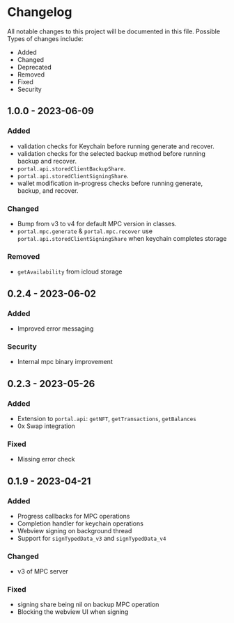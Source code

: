 # Changelog

All notable changes to this project will be documented in this file.
Possible Types of changes include:

- Added
- Changed
- Deprecated
- Removed
- Fixed
- Security

## 1.0.0 - 2023-06-09
### Added
- validation checks for Keychain before running generate and recover.
- validation checks for the selected backup method before running backup and recover.
- `portal.api.storedClientBackupShare`.
- `portal.api.storedClientSigningShare`.
- wallet modification in-progress checks before running generate, backup, and recover.

### Changed
- Bump from v3 to v4 for default MPC version in classes.
- `portal.mpc.generate` & `portal.mpc.recover` use `portal.api.storedClientSigningShare` when keychain completes storage 

### Removed
- `getAvailability` from icloud storage


## 0.2.4 - 2023-06-02
### Added
- Improved error messaging

### Security
- Internal mpc binary improvement

## 0.2.3 - 2023-05-26
### Added
- Extension to `portal.api`: `getNFT`, `getTransactions`, `getBalances`
- 0x Swap integration

### Fixed
- Missing error check

## 0.1.9 - 2023-04-21

### Added

- Progress callbacks for MPC operations
- Completion handler for keychain operations
- Webview signing on background thread
- Support for `signTypedData_v3` and `signTypedData_v4`

### Changed

- v3 of MPC server

### Fixed

- signing share being nil on backup MPC operation
- Blocking the webview UI when signing
